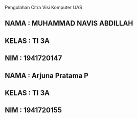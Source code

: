 Pengolahan Citra Visi Komputer UAS

## NAMA  : MUHAMMAD NAVIS ABDILLAH
## KELAS : TI 3A
## NIM   : 1941720147

## NAMA  : Arjuna Pratama P
## KELAS : TI 3A
## NIM   : 1941720155